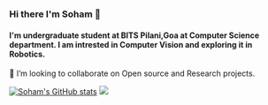 ### Hi there I'm Soham 👋

#### I'm undergraduate student at BITS Pilani,Goa at Computer Science department. I am intrested in Computer Vision and exploring it in Robotics.

<!--
**soham-chitnis10/soham-chitnis10** is a ✨ _special_ ✨ repository because its `README.md` (this file) appears on your GitHub profile.

Here are some ideas to get you started:

- 🔭 I’m currently working on ...
- 🌱 I’m currently learning 
-->
 👯 I’m looking to collaborate on Open source and Research projects.
 <!--
- 🤔 I’m looking for help with ...
- 💬 Ask me about ...
-📫 How to reach me: 
- 😄 Pronouns: ...
- ⚡ Fun fact: ...
-->
[![Soham's GitHub stats](https://github-readme-stats.vercel.app/api?username=soham-chitnis10&show_icons=true&theme=dark&count_private=true)](https://github.com/soham-chitnis10/github-readme-stats)
![](https://komarev.com/ghpvc/?username=soham-chitnis10&color=green)


